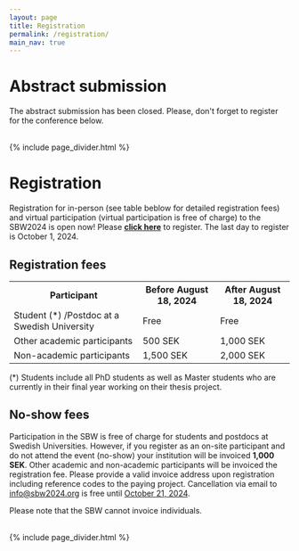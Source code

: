 ```yaml
---
layout: page
title: Registration
permalink: /registration/
main_nav: true
---
```


# Abstract submission

The abstract submission has been closed. Please, don't forget to register for the conference below.

<br>
 {% include page_divider.html %}

# Registration

Registration for in-person (see table beblow for detailed registration fees) and virtual participation (virtual participation is free of charge) to the SBW2024 is open now! Please <b>[click here](https://docs.google.com/forms/d/e/1FAIpQLScRN2BbuBoD4W1o6xO13wd4SE38HT3Pwr0wzOF594hsn8IAPQ/viewform?usp=sharing)</b> to register. The last day to register is October 1, 2024. 

## Registration fees

<table>
  <tr>
    <th>Participant</th>
    <th>Before August 18, 2024</th>
    <th>After August 18, 2024</th>
  </tr>
  <tr>
    <td>Student (*) /Postdoc at a Swedish University</td>
    <td>Free</td>
    <td>Free</td>
  </tr>
  <tr>
    <td>Other academic participants</td>
    <td>500 SEK</td>
    <td>1,000 SEK</td>
  </tr>
  <tr>
    <td>Non-academic participants</td>
    <td>1,500 SEK</td>
    <td>2,000 SEK</td>
  </tr>
</table>

(*) Students include all PhD students as well as Master students who are currently in their final year working on their thesis project. 

## No-show fees

<p>Participation in the SBW is free of charge for students and postdocs at Swedish Universities. However, if you register as an on-site participant and do not attend the event (no-show) your institution will be invoiced <strong>1,000 SEK</strong>. Other academic and non-academic participants will be invoiced the registration fee. Please provide a valid invoice address upon registration including reference codes to the paying project. Cancellation via email to <a href="mailto:info@sbw2024.org" itemprop="email">info@sbw2024.org</a> is free until <u>October 21, 2024</u>.</p>

<p>Please note that the SBW cannot invoice individuals.</p>

<br>
 {% include page_divider.html %}

